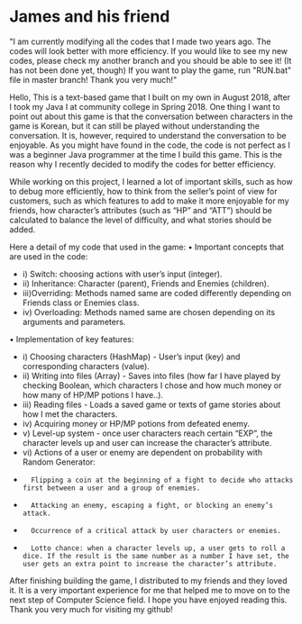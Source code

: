 # James and his friend

"I am currently modifying all the codes that I made two years ago. The codes will look better with more efficiency.
If you would like to see my new codes, please check my another branch and you should be able to see it! (It has not been done yet, though)
If you want to play the game, run "RUN.bat" file in master branch!
Thank you very much!"








Hello,
This is a text-based game that I built on my own in August 2018, after I took my Java I at community college in Spring 2018.
One thing I want to point out about this game is that the conversation between characters in the game is Korean, but it can still
be played without understanding the conversation. It is, however, required to understand the conversation to be enjoyable.
As you might have found in the code, the code is not perfect as I was a beginner Java programmer at the time I build this game. This is the reason why
I recently decided to modify the codes for better efficiency. 

While working on this project, I learned a lot of important skills, such as how to debug more efficiently, how to think from the seller’s point of view for customers,
such as which features to add to make it more enjoyable for my friends, how character’s attributes (such as “HP” and “ATT”) should be calculated to balance the level of difficulty, and what stories should be added.

Here a detail of my code that used in the game:
•	Important concepts that are used in the code:
* i)	Switch: choosing actions with user’s input (integer).
* ii)	Inheritance: Character (parent), Friends and Enemies (children).
* iii)Overriding: Methods named same are coded differently depending on Friends class or Enemies class.
* iv)	Overloading: Methods named same are chosen depending on its arguments and parameters. 

•	Implementation of key features:
* i)	Choosing characters (HashMap) - User’s input (key) and corresponding characters (value).
* ii)	Writing into files (Array) - Saves into files (how far I have played by checking Boolean, which characters I chose and how much money or how many of HP/MP potions I have..).
* iii)	Reading files - Loads a saved game or texts of game stories about how I met the characters.
* iv)	Acquiring money or HP/MP potions from defeated enemy.
* v)	Level-up system - once user characters reach certain “EXP”, the character levels up and user can increase the character’s attribute.
* vi)	Actions of a user or enemy are dependent on probability with Random Generator:

-	    Flipping a coin at the beginning of a fight to decide who attacks first between a user and a group of enemies.
-   	Attacking an enemy, escaping a fight, or blocking an enemy’s attack.
-	    Occurrence of a critical attack by user characters or enemies.
-   	Lotto chance: when a character levels up, a user gets to roll a dice. If the result is the same number as a number I have set, the user gets an extra point to increase the character’s attribute. 


After finishing building the game, I distributed to my friends and they loved it. It is a very important experience for me that helped me to move on to the next step of Computer Science field.
I hope you have enjoyed reading this. Thank you very much for visiting my github!